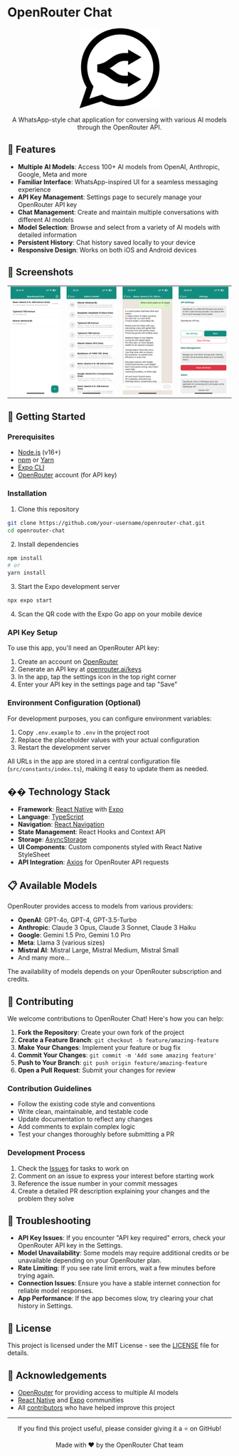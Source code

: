 # OpenRouter Chat

<div align="center">
  <img src="assets/logo.png" alt="OpenRouter Chat Logo" width="180"/>
  <p>A WhatsApp-style chat application for conversing with various AI models through the OpenRouter API.</p>
</div>

## 🌟 Features

- **Multiple AI Models**: Access 100+ AI models from OpenAI, Anthropic, Google, Meta and more
- **Familiar Interface**: WhatsApp-inspired UI for a seamless messaging experience
- **API Key Management**: Settings page to securely manage your OpenRouter API key
- **Chat Management**: Create and maintain multiple conversations with different AI models
- **Model Selection**: Browse and select from a variety of AI models with detailed information
- **Persistent History**: Chat history saved locally to your device
- **Responsive Design**: Works on both iOS and Android devices

## 📱 Screenshots

<div align="center">
  <table>
    <tr>
	<td><img src="assets/screenshots/chat-list.png" alt="Chat List" width="250"/></td>  
	<td><img src="assets/screenshots/model-selection.png" alt="Model Selection" width="250"/></td>
	<td><img src="assets/screenshots/chat-screen.png" alt="Chat Screen" width="250"/></td>
	<td><img src="assets/screenshots/settings.png" alt="Settings" width="250"/></td>
    </tr>
  </table>
</div>

## 🚀 Getting Started

### Prerequisites

- [Node.js](https://nodejs.org/) (v16+)
- [npm](https://www.npmjs.com/) or [Yarn](https://yarnpkg.com/)
- [Expo CLI](https://docs.expo.dev/workflow/expo-cli/)
- [OpenRouter](https://openrouter.ai/) account (for API key)

### Installation

1. Clone this repository

```bash
git clone https://github.com/your-username/openrouter-chat.git
cd openrouter-chat
```

2. Install dependencies

```bash
npm install
# or
yarn install
```

3. Start the Expo development server

```bash
npx expo start
```

4. Scan the QR code with the Expo Go app on your mobile device

### API Key Setup

To use this app, you'll need an OpenRouter API key:

1. Create an account on [OpenRouter](https://openrouter.ai)
2. Generate an API key at [openrouter.ai/keys](https://openrouter.ai/keys)
3. In the app, tap the settings icon in the top right corner
4. Enter your API key in the settings page and tap "Save"

### Environment Configuration (Optional)

For development purposes, you can configure environment variables:

1. Copy `.env.example` to `.env` in the project root
2. Replace the placeholder values with your actual configuration
3. Restart the development server

All URLs in the app are stored in a central configuration file (`src/constants/index.ts`), making it easy to update them as needed.

## �� Technology Stack

- **Framework**: [React Native](https://reactnative.dev/) with [Expo](https://expo.dev/)
- **Language**: [TypeScript](https://www.typescriptlang.org/)
- **Navigation**: [React Navigation](https://reactnavigation.org/)
- **State Management**: React Hooks and Context API
- **Storage**: [AsyncStorage](https://react-native-async-storage.github.io/async-storage/)
- **UI Components**: Custom components styled with React Native StyleSheet
- **API Integration**: [Axios](https://axios-http.com/) for OpenRouter API requests

## 📋 Available Models

OpenRouter provides access to models from various providers:

- **OpenAI**: GPT-4o, GPT-4, GPT-3.5-Turbo
- **Anthropic**: Claude 3 Opus, Claude 3 Sonnet, Claude 3 Haiku
- **Google**: Gemini 1.5 Pro, Gemini 1.0 Pro
- **Meta**: Llama 3 (various sizes)
- **Mistral AI**: Mistral Large, Mistral Medium, Mistral Small
- And many more...

The availability of models depends on your OpenRouter subscription and credits.

## 🤝 Contributing

We welcome contributions to OpenRouter Chat! Here's how you can help:

1. **Fork the Repository**: Create your own fork of the project
2. **Create a Feature Branch**: `git checkout -b feature/amazing-feature`
3. **Make Your Changes**: Implement your feature or bug fix
4. **Commit Your Changes**: `git commit -m 'Add some amazing feature'`
5. **Push to Your Branch**: `git push origin feature/amazing-feature`
6. **Open a Pull Request**: Submit your changes for review

### Contribution Guidelines

- Follow the existing code style and conventions
- Write clean, maintainable, and testable code
- Update documentation to reflect any changes
- Add comments to explain complex logic
- Test your changes thoroughly before submitting a PR

### Development Process

1. Check the [Issues](https://github.com/your-username/openrouter-chat/issues) for tasks to work on
2. Comment on an issue to express your interest before starting work
3. Reference the issue number in your commit messages
4. Create a detailed PR description explaining your changes and the problem they solve

## 🐛 Troubleshooting

- **API Key Issues**: If you encounter "API key required" errors, check your OpenRouter API key in the Settings.
- **Model Unavailability**: Some models may require additional credits or be unavailable depending on your OpenRouter plan.
- **Rate Limiting**: If you see rate limit errors, wait a few minutes before trying again.
- **Connection Issues**: Ensure you have a stable internet connection for reliable model responses.
- **App Performance**: If the app becomes slow, try clearing your chat history in Settings.

## 📜 License

This project is licensed under the MIT License - see the [LICENSE](LICENSE) file for details.

## 🙏 Acknowledgements

- [OpenRouter](https://openrouter.ai/) for providing access to multiple AI models
- [React Native](https://reactnative.dev/) and [Expo](https://expo.dev/) communities
- All [contributors](https://github.com/your-username/openrouter-chat/contributors) who have helped improve this project

---

<div align="center">
  <p>If you find this project useful, please consider giving it a ⭐️ on GitHub!</p>
  <p>Made with ❤️ by the OpenRouter Chat team</p>
</div>
